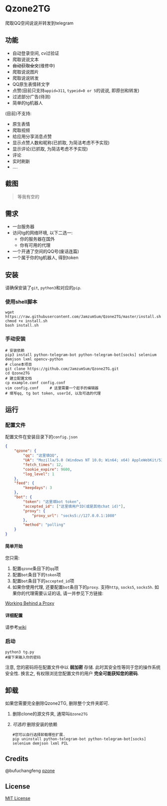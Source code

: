 # Qzone2TG

爬取QQ空间说说并转发到telegram

## 功能

* 自动登录空间, cv过验证
* 爬取说说文本
* ~~自动获取全文~~(维修中)
* 爬取说说图片
* 爬取说说转发
* QQ原生表情转文字
* 点赞(目前只支持`appid=311`, `typeid=0 or 5`的说说, 即原创和转发)
* 过滤部分广告(待测)
* 简单的tg机器人

(目前)不支持:

* 原生表情
* 爬取视频
* 给应用分享消息点赞
* 显示点赞人数和昵称(已抓取, 为简洁考虑不予实现)
* 显示评论(已抓取, 为简洁考虑不予实现)
* 评论
* 实时刷新
* ....

## 截图

> 等我有空的

## 需求

* 一台服务器
* 访问tg的网络环境, 以下二选一:
  * 你的服务器在国外
  * 你有可用的代理
* 一个开通了空间的QQ号(废话连篇)
* 一个属于你的tg机器人, 得到token

## 安装

请确保安装了`git`, `python3`和对应的`pip`.

### 使用shell脚本

``` shell
wget https://raw.githubusercontent.com/JamzumSum/Qzone2TG/master/install.sh
chmod +x install.sh
bash install.sh
```

### 手动安装

``` shell
# 安装依赖
pip3 install python-telegram-bot python-telegram-bot[socks] selenium demjson lxml opencv-python
# clone本项目
git clone https://github.com/JamzumSum/Qzone2TG.git
cd Qzone2TG
# 建立配置文档
cp example.conf config.conf
vim config.conf     # 这里需要一个趁手的编辑器
# 填写qq, tg bot token, userId, 以及可选的代理
```

## 运行

### 配置文件

配置文件在安装目录下的`config.json`

``` json
{
    "qzone": {
        "qq": "这里填QQ",
        "UA": "Mozilla/5.0 (Windows NT 10.0; Win64; x64) AppleWebKit/537.36 (KHTML, like Gecko) Chrome/79.0.3945.130 Safari/537.36 Edg/79.0.309.71",
        "fetch_times": 12,
        "cookie_expire": 9600,
        "log_level": 1
    },
    "feed": {
        "keepdays": 3
    },
    "bot": {
        "token": "这里填bot token",
        "accepted_id": ["这里填用户ID(或是其他chat id)"],
        "proxy": {
            "proxy_url": "socks5://127.0.0.1:1080"
        },
        "method": "polling"
    }
}
```

#### 简单开始

您只需:

1. 配置`qzone`条目下的`qq`项
2. 配置`bot`条目下的`token`项
3. 配置`bot`条目下的`accepted_id`项
4. 如果你使用代理, 还要配置`bot`条目下的`proxy`. 支持`http`, `socks5`, `socks5h`. 如果你的代理需要认证的话, 请一并参见下方链接:

[Working Behind a Proxy][1]

#### 详细配置

请参考[wiki](https://github.com/JamzumSum/Qzone2TG/wiki/%E9%85%8D%E7%BD%AE%E6%96%87%E6%A1%A3)

### 启动

``` shell
python3 tg.py
#接下来输入你的密码
```

注意, 您的密码将在配置文件中以 __弱加密__ 存储. 此时其安全性等同于您的操作系统安全性. 换言之, 有权限浏览您配置文件的用户 __完全可能获知您的密码__.

## 卸载

如果您需要完全删除Qzone2TG, 删除整个文件夹即可.

1. 删除clone的源文件夹, 通常叫`Qzone2TG`
2. _可选的_  删除安装的依赖

    ``` shell
    #您可以自行选择卸载哪些扩展.
    pip uninstall python-telegram-bot python-telegram-bot[socks] selenium demjson lxml PIL
    ```

## Credits

@bufuchangfeng [qzone](https://github.com/bufuchangfeng/qzone/blob/master/qzone_with_code.py)

## License

[MIT License](https://github.com/JamzumSum/Qzone2TG/blob/master/LICENSE)

[1]: https://github.com/python-telegram-bot/python-telegram-bot/wiki/Working-Behind-a-Proxy "Working Behind a Proxy"
